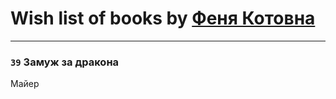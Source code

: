 # Wish list of books by [Феня Котовна](https://plus.google.com/u/0/109746193906459706720/)
---

### `39` Замуж за дракона
Майер

